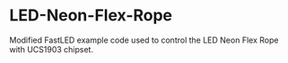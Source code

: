 # LED-Neon-Flex-Rope
Modified FastLED example code used to control the LED Neon Flex Rope with UCS1903 chipset.
